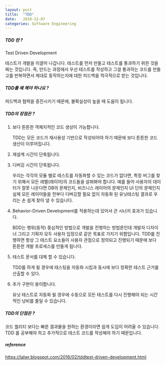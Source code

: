 ```yaml
---
layout: post
title:  "TDD"
date:   2018-12-07
categories: Software Engineering
---
```


##### TDD 란 ?

Test Driven Development

테스트가 개발을 이끌어 나갑니다. 테스트를 먼저 만들고 테스트를 통과하기 위한 것을 짜는 것입니다. 즉, 만드는 과정에서 우선 테스트를 작성하고 그걸 통과하는 코드를 만들고를 반복하면서 제대로 동작하는지에 대한 피드백을 적극적으로 받는 것입니다.

##### TDD를 왜 해야 하나요 ?

피드백과 협력을 증진시키기 때문에, 불확실성이 높을 때 도움이 됩니다.

##### TDD의 장점은 ?

1. 보다 튼튼한 객체지적인 코드 생상이 가능합니다.

   TDD는 모든 코드가 재사용성 기반으로 작성되어야 하기 때문에 보다 튼튼한 코드 생산이 이루어집니다.

2. 재설계 시간이 단축됩니다.

3. 디버깅 시간이 단축됩니다.

   우리는 각각의 모듈 별로 테스트를 자동화할 수 있는 코드가 없다면, 특정 버그를 찾기 위해서 모든 레벨(레이어)의 코드들을 살펴봐야 합니다. 예를 들어 사용자의 데이터가 잘못 나온다면 DB의 문제인지, 비즈니스 레이어의 문제인지 UI 단의 문제인지 실제 모든 레이어들을 전부다 디버깅할 필요 없이 자동화 된 유닛테스팅 결과로 우리는 손 쉽게 찾아 낼 수 있습니다.

4. Behavior-Driven Development를 적용하는데 있어서 큰 시너지 효과가 있습니다.

   BDD는 행위(동작) 중심적인 방법으로 개발을 진행하는 방법론인데 개발자 디자이너 그리고 기획자 모두 사용자 입장으로 같은 목표로 가지기 위함입니다. TDD를 진행하면 항상 그 테스트 요소들이 사용자 관점으로 정의되고 진행되기 때문에 보다 튼튼한 개발 프로세스를 만들게 됩니다.

5. 테스트 문서를 대체 할 수 있습니다.

   TDD를 하게 될 경우에 테스팅을 자동화 시킴과 동시에 보다 정확한 테스트 근거를 산출할 수 있다.

6. 추가 구현이 용이합니다.

   유닛 테스트로 자동화 될 경우에 수동으로 모든 테스트를 다시 진행해야 되는 시간적인 낭비를 줄일 수 있습니다.

##### TDD의 단점은 ?

코드 퀄리티 보다는 빠른 결과물을 원하는 환경이라면 쉽게 도입이 어려울 수 있습니다. TDD 를 공부해야 하고 추가적으로 테스트 코드를 작성해야 하기 때문입니다.

##### reference

https://lalwr.blogspot.com/2016/02/tddtest-driven-development.html
